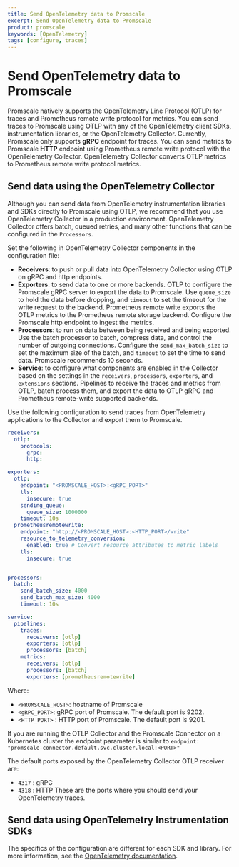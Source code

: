 ```yaml
---
title: Send OpenTelemetry data to Promscale
excerpt: Send OpenTelemetry data to Promscale
product: promscale
keywords: [OpenTelemetry]
tags: [configure, traces]
---
```


# Send OpenTelemetry data to Promscale

Promscale natively supports the OpenTelemetry Line Protocol (OTLP) for traces
and Prometheus remote write protocol for metrics. You can send traces to
Promscale using OTLP with any of the OpenTelemetry client SDKs, instrumentation
libraries, or the OpenTelemetry Collector. Currently, Promscale only supports
**gRPC** endpoint for traces. You can send metrics to Promscale
**HTTP** endpoint using Prometheus remote write protocol with the OpenTelemetry
Collector. OpenTelemetry Collector converts OTLP metrics to Prometheus remote
write protocol metrics.

## Send data using the OpenTelemetry Collector

Although you can send data from OpenTelemetry instrumentation libraries and
SDKs directly to Promscale using OTLP, we recommend that you use OpenTelemetry
Collector in a production environment. OpenTelemetry Collector offers batch,
queued retries, and many other functions that can be configured in the `Processors`.

Set the following in OpenTelemetry Collector components in the configuration file:

*   **Receivers**: to push or pull data into OpenTelemetry Collector using OTLP
    on gRPC and http endpoints.
*   **Exporters**: to send data to one or more backends. OTLP to configure the
    Promscale gRPC server to export the data to Promscale. Use `queue_size` to
    hold the data before dropping, and `timeout` to set the timeout for the
    write request to the backend. Prometheus remote write exports the OTLP
    metrics to the Prometheus remote storage backend. Configure the Promscale
    http endpoint to ingest the metrics.
*   **Processors**: to run on data between being received and being exported.
    Use the batch processor to batch, compress data, and control the number of
    outgoing connections. Configure the `send_max_batch_size` to set the maximum
    size of the batch, and `timeout` to set the time to send data. Promscale
    recommends 10 seconds.
*   **Service**: to configure what components are enabled in the Collector based
    on the settings in the `receivers`, `processors`, `exporters`, and
    `extensions` sections. Pipelines to receive the traces and metrics from OTLP,
    batch process them, and export the data to OTLP gRPC and Prometheus remote-write
    supported backends.

Use the following configuration to send traces from OpenTelemetry applications
to the Collector and export them to Promscale.

```yaml
receivers:
  otlp:
    protocols:
      grpc:
      http:

exporters:
  otlp:
    endpoint: "<PROMSCALE_HOST>:<gRPC_PORT>"
    tls:
      insecure: true
    sending_queue:
      queue_size: 1000000
    timeout: 10s
  prometheusremotewrite:
    endpoint: "http://<PROMSCALE_HOST>:<HTTP_PORT>/write"
    resource_to_telemetry_conversion:
      enabled: true # Convert resource attributes to metric labels
    tls:
      insecure: true


processors:
  batch:
    send_batch_size: 4000
    send_batch_max_size: 4000
    timeout: 10s

service:
  pipelines:
    traces:
      receivers: [otlp]
      exporters: [otlp]
      processors: [batch]
    metrics:
      receivers: [otlp]
      processors: [batch]
      exporters: [prometheusremotewrite]
```

Where:

*   `<PROMSCALE_HOST>`: hostname of Promscale
*   `<gRPC_PORT>`: gRPC port of Promscale. The default port is 9202.  
*   `<HTTP_PORT>` : HTTP port of Promscale. The default port is 9201.

If you are running the OTLP Collector and the Promscale Connector on a
Kubernetes cluster the endpoint parameter is similar to `endpoint:
"promscale-connector.default.svc.cluster.local:<PORT>"`

The default ports exposed by the OpenTelemetry Collector OTLP receiver are:

*   `4317` : gRPC
*   `4318` : HTTP
These are the ports where you should send your OpenTelemetry traces.

## Send data using OpenTelemetry Instrumentation SDKs

The specifics of the configuration are different for each SDK and library. For
more information, see the [OpenTelemetry documentation][otel-docs].

[otel-docs]: https://opentelemetry.io/docs/instrumentation/
